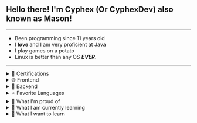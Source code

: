 <h2>Hello there! I'm Cyphex (Or CyphexDev) also known as Mason!</h2>
<hr>
<ul>
    <li>Been programming since 11 years old</li>
    <li>I <em><b>love</b></em> and I am very proficient at Java</li>
    <li>I play games on a potato</li>
    <li>Linux is better than any OS <em><strong>EVER</strong></em>.</li>
</ul>
<hr>
<details>
        <summary>📄 Certifications</summary>
        <ul>
            <li>Hyperskill.org Java Core Track</li>
            <li>LPI Linux Essentials</li>
        </ul>
    </details>
<details>
    <summary>🌐 Frontend</summary>
    <img height="20"
        src="https://img.shields.io/badge/html5-%23E34F26.svg?style=flat-square&logo=html5&logoColor=white" alt="HTML">
    <img height="20"
        src="https://img.shields.io/badge/css3-%231572B6.svg?style=flat-square&logo=css3&logoColor=white" alt="CSS">
    <img height="20"
        src="https://img.shields.io/badge/js-%23323330.svg?style=flat-square&logo=javascript&logoColor=%23F7DF1E" alt="Javascript">
</details>
<details>
    <summary>📠 Backend</summary>
    <img src="https://img.shields.io/badge/Spring%20Boot-gray.svg?style=flat-square&logo=springboot&logoColor=green" alt="Spring boot">
</details>
<details>
    <summary>⭐ Favorite Languages</summary>
    <img height="20" src="https://img.shields.io/badge/Java-ED8B00?style=flat-square&logo=openjdk&logoColor=white" alt="Java">
    </details>
<details>
    <summary>🔖 What I'm proud of</summary>
    <ul>
        <li>Learned everything to take the Oracle Java 8 professional exam</li>
        <li>Getting better at Full Stack Development with <img height="12px"
                src="https://www.vectorlogo.zone/logos/springio/springio-icon.svg"> Spring Boot</li>
    </ul>
</details>
<details>
    <summary>📖 What I am currently learning</summary>
    <img height="20"
        src="https://img.shields.io/badge/html5-%23E34F26.svg?style=flat-square&logo=html5&logoColor=white" alt="HTML">
    <img height="20"
        src="https://img.shields.io/badge/css3-%231572B6.svg?style=flat-square&logo=css3&logoColor=white" alt="CSS">
    <img height="20"
        src="https://img.shields.io/badge/js-%23323330.svg?style=flat-square&logo=javascript&logoColor=%23F7DF1E" alt="Javascript">
    <img src="https://img.shields.io/badge/Spring%20Boot-gray.svg?style=flat-square&logo=springboot&logoColor=green" alt="Spring boot">
    <img src="https://img.shields.io/badge/Python-3776AB?style=flat-square&logo=python&logoColor=white" alt="Python">
</details>
<details>
    <summary>📕 What I want to learn</summary>
    <ul>
        <details>
            <summary>💽 Database</summary><img
                src="https://img.shields.io/badge/Firebase-039BE5?style=flat-square&logo=Firebase&logoColor=white" alt="Firebase">
            <img src="https://img.shields.io/badge/MongoDB-4EA94B?style=flat-square&logo=mongodb&logoColor=white" alt="MongoDB">
            <img src="https://img.shields.io/badge/MariaDB-003545?style=flat-square&logo=mariadb&logoColor=white" alt="MariaDB">
        </details>
        <details>
            <summary>📦 Containers</summary>
            <img
                src="https://img.shields.io/badge/kubernetes-%23326ce5.svg?style=flat-square&logo=kubernetes&logoColor=white" alt="Kubernetes">
            <img src="https://img.shields.io/badge/docker-%230db7ed.svg?style=flat-square&logo=docker&logoColor=white" alt="Docker">
        </details>
        <details>
            <summary>💻Terminals</summary>
            <img src="https://img.shields.io/badge/GIT-E44C30?flat-square&logo=git&logoColor=white" alt="Git">
            <img src="https://img.shields.io/badge/GNU%20Bash-4EAA25?style=flat-square&logo=GNU%20Bash&logoColor=white" alt="GNU Bash">
        </details>
        <details>
            <summary>🎛 APIs</summary><img
                src="https://img.shields.io/badge/React-20232A?style=flat-square&style=flat-square&logo=react&logoColor=61DAFB" alt="React.js">
        </details>
        <details>
            <summary>❓ Other</summary>
            <img src="https://img.shields.io/badge/C%2B%2B-00599C?style=flat-square&logo=c%2B%2B&logoColor=white" alt="C++">
            <img src="https://img.shields.io/badge/Ruby-CC342D?style=flat-square&logo=ruby&logoColor=white" alt="Ruby">
            <img src="https://img.shields.io/badge/TypeScript-007ACC?style=flat-square&logo=typescript&logoColor=white" alt="Typescript">
            <img src="https://img.shields.io/badge/Node.js-43853D?style=flat-square&logo=node.js&logoColor=white" alt="Node.js">
        </details>
    </ul>
</details>
